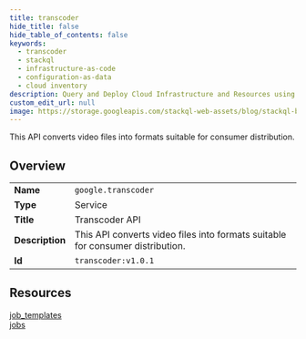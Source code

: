 ```yaml
---
title: transcoder
hide_title: false
hide_table_of_contents: false
keywords:
  - transcoder
  - stackql
  - infrastructure-as-code
  - configuration-as-data
  - cloud inventory
description: Query and Deploy Cloud Infrastructure and Resources using SQL
custom_edit_url: null
image: https://storage.googleapis.com/stackql-web-assets/blog/stackql-blog-post-featured-image.png
---
```

This API converts video files into formats suitable for consumer distribution.   
    

## Overview
<table><tbody>
<tr><td><b>Name</b></td><td><code>google.transcoder</code></td></tr>
<tr><td><b>Type</b></td><td>Service</td></tr>
<tr><td><b>Title</b></td><td>Transcoder API</td></tr>
<tr><td><b>Description</b></td><td>This API converts video files into formats suitable for consumer distribution. </td></tr>
<tr><td><b>Id</b></td><td><code>transcoder:v1.0.1</code></td></tr>
</tbody></table>

## Resources
<div class="row">
<div class="providerDocColumn">
<a href="/providers/google/transcoder/job_templates/">job_templates</a><br />
</div>
<div class="providerDocColumn">
<a href="/providers/google/transcoder/jobs/">jobs</a><br />
</div>
</div>
